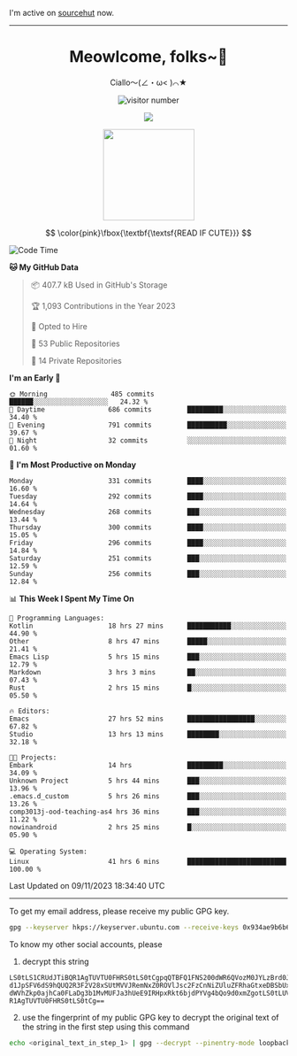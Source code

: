 I'm active on [sourcehut](https://sr.ht/~meow_king/) now. 

---

<div align="center">
  <h1>Meowlcome, folks~👋</h1>
  <p>Ciallo～(∠・ω< )⌒★</p>
</div>

<p align="center">
  <img src="https://count.getloli.com/get/@Ziqi-Yang?theme=rule34" alt="visitor number" />
</p>

<p align="center">
  <img src="https://skillicons.dev/icons?i=rust,c,py,flutter,go,java,js,bash,linux,emacs" />
</p>
<p align="center">
  <img height="165" src="https://github-readme-stats.vercel.app/api?username=Ziqi-Yang&show_icons=true&include_all_commits=true&hide_border=true" />
</p>

$$
\color{pink}\fbox{\textbf{\textsf{READ IF CUTE}}}
$$

<!--START_SECTION:waka-->
![Code Time](http://img.shields.io/badge/Code%20Time-1%2C826%20hrs%2031%20mins-blue)

**🐱 My GitHub Data** 

> 📦 407.7 kB Used in GitHub's Storage 
 > 
> 🏆 1,093 Contributions in the Year 2023
 > 
> 💼 Opted to Hire
 > 
> 📜 53 Public Repositories 
 > 
> 🔑 14 Private Repositories 
 > 
**I'm an Early 🐤** 

```text
🌞 Morning                485 commits         ██████░░░░░░░░░░░░░░░░░░░   24.32 % 
🌆 Daytime                686 commits         █████████░░░░░░░░░░░░░░░░   34.40 % 
🌃 Evening                791 commits         ██████████░░░░░░░░░░░░░░░   39.67 % 
🌙 Night                  32 commits          ░░░░░░░░░░░░░░░░░░░░░░░░░   01.60 % 
```
📅 **I'm Most Productive on Monday** 

```text
Monday                   331 commits         ████░░░░░░░░░░░░░░░░░░░░░   16.60 % 
Tuesday                  292 commits         ████░░░░░░░░░░░░░░░░░░░░░   14.64 % 
Wednesday                268 commits         ███░░░░░░░░░░░░░░░░░░░░░░   13.44 % 
Thursday                 300 commits         ████░░░░░░░░░░░░░░░░░░░░░   15.05 % 
Friday                   296 commits         ████░░░░░░░░░░░░░░░░░░░░░   14.84 % 
Saturday                 251 commits         ███░░░░░░░░░░░░░░░░░░░░░░   12.59 % 
Sunday                   256 commits         ███░░░░░░░░░░░░░░░░░░░░░░   12.84 % 
```


📊 **This Week I Spent My Time On** 

```text
💬 Programming Languages: 
Kotlin                   18 hrs 27 mins      ███████████░░░░░░░░░░░░░░   44.90 % 
Other                    8 hrs 47 mins       █████░░░░░░░░░░░░░░░░░░░░   21.41 % 
Emacs Lisp               5 hrs 15 mins       ███░░░░░░░░░░░░░░░░░░░░░░   12.79 % 
Markdown                 3 hrs 3 mins        ██░░░░░░░░░░░░░░░░░░░░░░░   07.43 % 
Rust                     2 hrs 15 mins       █░░░░░░░░░░░░░░░░░░░░░░░░   05.50 % 

🔥 Editors: 
Emacs                    27 hrs 52 mins      █████████████████░░░░░░░░   67.82 % 
Studio                   13 hrs 13 mins      ████████░░░░░░░░░░░░░░░░░   32.18 % 

🐱‍💻 Projects: 
Embark                   14 hrs              █████████░░░░░░░░░░░░░░░░   34.09 % 
Unknown Project          5 hrs 44 mins       ███░░░░░░░░░░░░░░░░░░░░░░   13.96 % 
.emacs.d_custom          5 hrs 26 mins       ███░░░░░░░░░░░░░░░░░░░░░░   13.26 % 
comp3013j-ood-teaching-as4 hrs 36 mins       ███░░░░░░░░░░░░░░░░░░░░░░   11.22 % 
nowinandroid             2 hrs 25 mins       █░░░░░░░░░░░░░░░░░░░░░░░░   05.90 % 

💻 Operating System: 
Linux                    41 hrs 6 mins       █████████████████████████   100.00 % 
```


 Last Updated on 09/11/2023 18:34:40 UTC
<!--END_SECTION:waka-->

-----

To get my email address, please receive my public GPG key.
```bash
gpg --keyserver hkps://keyserver.ubuntu.com --receive-keys 0x934ae9b6b6e9ff34
```
To know my other social accounts, please
1) decrypt this string
```
LS0tLS1CRUdJTiBQR1AgTUVTU0FHRS0tLS0tCgpqQTBFQ1FNS200dWR6QVozM0JYLzBrd0JNU0Ru
d1JpSFV6dS9hQUQ2R3F2V28xSUtMVVJRemNxZ0ROVlJsc2FzCnNiZUluZFRhaGtxeDBSbUxEajVq
dWVhZkp0ajhCa0FLaDg3b1MvMUFJa3hUeE9IRHpxRkt6bjdPYVg4bQo9d0xmZgotLS0tLUVORCBQ
R1AgTUVTU0FHRS0tLS0tCg==
```
2) use the fingerprint of my public GPG key to decrypt the original text of the string in the first step using this command
```bash
echo <original_text_in_step_1> | gpg --decrypt --pinentry-mode loopback --armor
```


